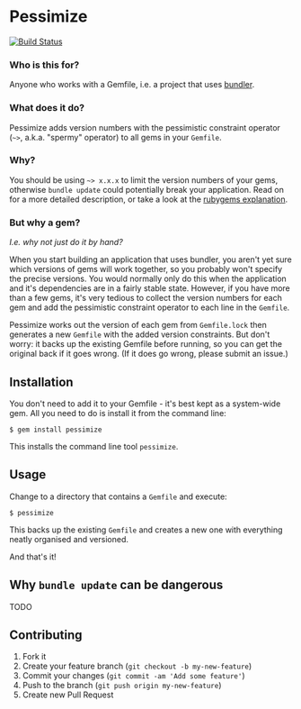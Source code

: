 # Pessimize

[![Build Status](https://travis-ci.org/joonty/pessimize.png?branch=master)](https://travis-ci.org/joonty/pessimize)

### Who is this for?
Anyone who works with a Gemfile, i.e. a project that uses [bundler][1].

### What does it do?
Pessimize adds version numbers with the pessimistic constraint operator (`~>`, a.k.a. "spermy" operator) to all gems in your `Gemfile`.

### Why?
You should be using `~> x.x.x` to limit the version numbers of your gems, otherwise `bundle update` could potentially break your application. Read on for a more detailed description, or take a look at the [rubygems explanation][1].

### But why a gem?

*I.e. why not just do it by hand?*

When you start building an application that uses bundler, you aren't yet sure which versions of gems will work together, so you probably won't specify the precise versions. You would normally only do this when the application and it's dependencies are in a fairly stable state. However, if you have more than a few gems, it's very tedious to collect the version numbers for each gem and add the pessimistic constraint operator to each line in the `Gemfile`.

Pessimize works out the version of each gem from `Gemfile.lock` then generates a new `Gemfile` with the added version constraints. But don't worry: it backs up the existing Gemfile before running, so you can get the original back if it goes wrong. (If it does go wrong, please submit an issue.)

## Installation

You don't need to add it to your Gemfile - it's best kept as a system-wide gem. All you need to do is install it from the command line:

    $ gem install pessimize

This installs the command line tool `pessimize`.

## Usage

Change to a directory that contains a `Gemfile` and execute:

    $ pessimize

This backs up the existing `Gemfile` and creates a new one with everything neatly organised and versioned.

And that's it!

## Why `bundle update` can be dangerous

TODO

## Contributing

1. Fork it
2. Create your feature branch (`git checkout -b my-new-feature`)
3. Commit your changes (`git commit -am 'Add some feature'`)
4. Push to the branch (`git push origin my-new-feature`)
5. Create new Pull Request

[1]: http://gembundler.com
[2]: http://docs.rubygems.org/read/chapter/16#page74
